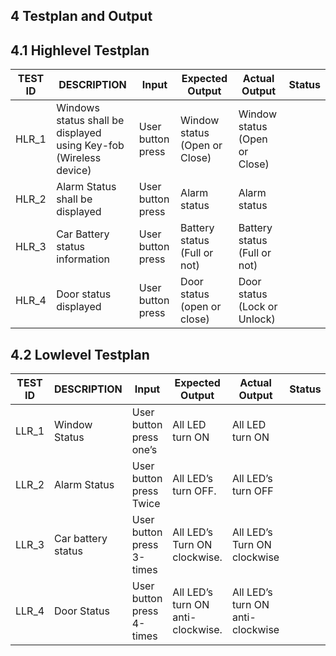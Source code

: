 ## 4 Testplan and Output

## 4.1 Highlevel Testplan

|TEST ID|DESCRIPTION|Input|Expected Output|Actual Output|Status|
|-------|-----------|------|---------------|------------|------|
|HLR_1|Windows status shall be displayed using Key-fob (Wireless device)|User button press|Window status (Open or Close)|Window status (Open or Close)|
|HLR_2|Alarm Status shall be displayed|User button press|Alarm status|Alarm status|
|HLR_3|Car Battery status information|User button press|Battery status (Full or not)|Battery status (Full or not)|
|HLR_4|Door status displayed|User button press|Door status (open or close)|Door status (Lock or Unlock)|


## 4.2 Lowlevel Testplan
|TEST ID|DESCRIPTION|Input|Expected Output|Actual Output|Status|
|-------|-----------|------|---------------|------------|------|
|LLR_1|Window Status|User button press one’s|All LED turn ON|All LED turn ON|
|LLR_2|Alarm Status|User button press Twice|All LED’s turn OFF.|All LED’s turn OFF|
|LLR_3|Car battery status|User button press 3-times|All LED’s Turn ON clockwise.|All LED’s Turn ON clockwise|
|LLR_4|Door Status|User button press 4-times|All LED’s turn ON anti-clockwise.|All LED’s turn ON anti-clockwise|

